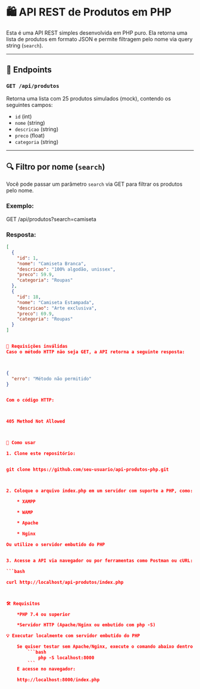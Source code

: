 # 🛍️ API REST de Produtos em PHP

Esta é uma API REST simples desenvolvida em PHP puro. Ela retorna uma lista de produtos em formato JSON e permite filtragem pelo nome via query string (`search`).

---

## 📌 Endpoints

### `GET /api/produtos`

Retorna uma lista com 25 produtos simulados (mock), contendo os seguintes campos:

- `id` (int)
- `nome` (string)
- `descricao` (string)
- `preco` (float)
- `categoria` (string)

---

## 🔍 Filtro por nome (`search`)

Você pode passar um parâmetro `search` via GET para filtrar os produtos pelo nome.

### Exemplo:

GET /api/produtos?search=camiseta


### Resposta:
```json
[
  {
    "id": 1,
    "nome": "Camiseta Branca",
    "descricao": "100% algodão, unissex",
    "preco": 59.9,
    "categoria": "Roupas"
  },
  {
    "id": 18,
    "nome": "Camiseta Estampada",
    "descricao": "Arte exclusiva",
    "preco": 69.9,
    "categoria": "Roupas"
  }
]


🚫 Requisições inválidas
Caso o método HTTP não seja GET, a API retorna a seguinte resposta:



{
  "erro": "Método não permitido"
}


Com o código HTTP:



405 Method Not Allowed



🚀 Como usar

1. Clone este repositório:


git clone https://github.com/seu-usuario/api-produtos-php.git



2. Coloque o arquivo index.php em um servidor com suporte a PHP, como:

    * XAMPP

    * WAMP

    * Apache    

    * Nginx

Ou utilize o servidor embutido do PHP


3. Acesse a API via navegador ou por ferramentas como Postman ou cURL:

```bash

curl http://localhost/api-produtos/index.php



🛠 Requisitos

    *PHP 7.4 ou superior

    *Servidor HTTP (Apache/Nginx ou embutido com php -S)

💡 Executar localmente com servidor embutido do PHP

    Se quiser testar sem Apache/Nginx, execute o comando abaixo dentro da pasta do projeto:
        ```bash
            php -S localhost:8000
        ```
    E acesse no navegador:

    http://localhost:8000/index.php

